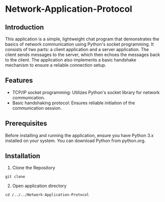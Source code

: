 # Network-Application-Protocol

## Introduction

This application is a simple, lightweight chat program that demonstrates the basics of network communication using Python's socket programming. It consists of two parts: a client application and a server application. The client sends messages to the server, which then echoes the messages back to the client. The application also implements a basic handshake mechanism to ensure a reliable connection setup.

## Features

* TCP/IP socket programming: Utilizes Python's socket library for network communication.
* Basic handshaking protocol: Ensures reliable initiation of the communication session.

## Prerequisites

Before installing and running the application, ensure you have Python 3.x installed on your system. You can download Python from python.org.

## Installation

1. Clone the Repository

`git clone `

2. Open application directory

`cd /../../Network-Application-Protocol`
